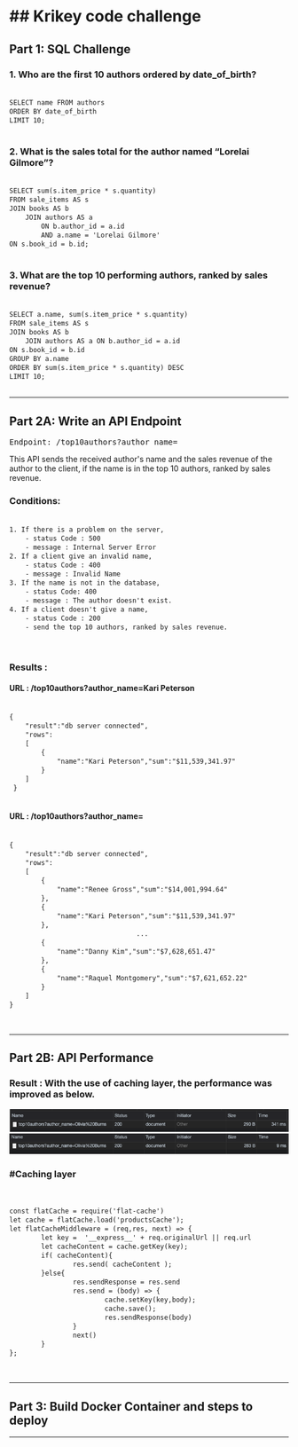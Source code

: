 # ## Krikey code challenge
## Part 1: SQL Challenge
### 1. Who are the first 10 authors ordered by date_of_birth?
<pre>
<code>
SELECT name FROM authors
ORDER BY date_of_birth
LIMIT 10;
</code>
</pre>

### 2. What is the sales total for the author named “Lorelai Gilmore”?
<pre>
<code>
SELECT sum(s.item_price * s.quantity)
FROM sale_items AS s
JOIN books AS b
    JOIN authors AS a
        ON b.author_id = a.id
        AND a.name = 'Lorelai Gilmore'
ON s.book_id = b.id;
</code>
</pre>

### 3. What are the top 10 performing authors, ranked by sales revenue?
<pre>
<code>
SELECT a.name, sum(s.item_price * s.quantity)
FROM sale_items AS s
JOIN books AS b
    JOIN authors AS a ON b.author_id = a.id
ON s.book_id = b.id
GROUP BY a.name
ORDER BY sum(s.item_price * s.quantity) DESC
LIMIT 10;
</code>
</pre>

<hr/>

## Part 2A: Write an API Endpoint
<pre>
Endpoint: /top10authors?author_name=<name of an author>
</pre>

This API sends the received author's name and the sales revenue of the author to the client, if the name is in the top 10 authors, ranked by sales revenue. 

### Conditions: 
<pre>
<code>
1. If there is a problem on the server,
    - status Code : 500
    - message : Internal Server Error
2. If a client give an invalid name,
    - status Code : 400
    - message : Invalid Name
3. If the name is not in the database,
    - status Code: 400
    - message : The author doesn't exist.
4. If a client doesn't give a name,
    - status Code : 200
    - send the top 10 authors, ranked by sales revenue.

</code>
</pre>

### Results :

#### URL : /top10authors?author_name=Kari Peterson
<pre>
<code>
{
    "result":"db server connected",
    "rows":
    [
        {
            "name":"Kari Peterson","sum":"$11,539,341.97"
        }
    ]
 }
</code>
</pre>

#### URL : /top10authors?author_name=
<pre>
<code>
{
    "result":"db server connected",
    "rows":
    [
        {
            "name":"Renee Gross","sum":"$14,001,994.64"
        },
        {
            "name":"Kari Peterson","sum":"$11,539,341.97"
        },
                                ...
        {
            "name":"Danny Kim","sum":"$7,628,651.47"
        },
        {
            "name":"Raquel Montgomery","sum":"$7,621,652.22"
        }
    ]
}

</code>
</pre>

<hr/>

## Part 2B: API Performance

### Result : With the use of caching layer, the performance was improved as below.
![plot](https://github.com/seongohr/Krikey/blob/main/img/2b_bf.png)
![plot](https://raw.githubusercontent.com/seongohr/Krikey/main/img/2b_af.png)


### #Caching layer
<pre>
<code>

const flatCache = require('flat-cache')
let cache = flatCache.load('productsCache');
let flatCacheMiddleware = (req,res, next) => {
        let key =  '__express__' + req.originalUrl || req.url
        let cacheContent = cache.getKey(key);
        if( cacheContent){
                res.send( cacheContent );
        }else{
                res.sendResponse = res.send
                res.send = (body) => {
                        cache.setKey(key,body);
                        cache.save();
                        res.sendResponse(body)
                }
                next()
        }
};

</code>
</pre>


<hr/>

## Part 3: Build Docker Container and steps to deploy

<hr/>
